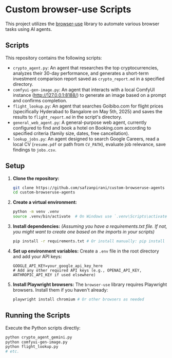  # Custom browser-use Scripts

This project utilizes the [browser-use](https://github.com/browser-use/browser-use) library to automate various browser tasks using AI agents.

## Scripts

This repository contains the following scripts:

*   `crypto_agent.py`: An agent that researches the top cryptocurrencies, analyzes their 30-day performance, and generates a short-term investment comparison report saved as `crypto_report.md` in a specified directory.
*   `comfyui-gen-image.py`: An agent that interacts with a local ComfyUI instance (http://127.0.0.1:8188/) to generate an image based on a prompt and confirms completion.
*   `flight_lookup.py`: An agent that searches Goibibo.com for flight prices (specifically Hyderabad to Bangalore on May 5th, 2025) and saves the results to `flight_report.md` in the script's directory.
*   `general_web_agent.py`: A general-purpose web agent, currently configured to find and book a hotel on Booking.com according to specified criteria (family size, dates, free cancellation).
*   `lookup_jobs.py`: An agent designed to search Google Careers, read a local CV (`resume.pdf` or path from `CV_PATH`), evaluate job relevance, save findings to `jobs.csv`.

## Setup

1.  **Clone the repository:**
    ```bash
    git clone https://github.com/safzanpirani/custom-browseruse-agents
    cd custom-browseruse-agents
    ```
2.  **Create a virtual environment:**
    ```bash
    python -m venv .venv
    source .venv/bin/activate  # On Windows use `.venv\Scripts\activate`
    ```
3.  **Install dependencies:**
    *(Assuming you have a requirements.txt file. If not, you might want to create one based on the imports in your scripts)*
    ```bash
    pip install -r requirements.txt # Or install manually: pip install browser-use langchain-google-genai python-dotenv pydantic
    ```
4.  **Set up environment variables:**
    Create a `.env` file in the root directory and add your API keys:
    ```dotenv
    GOOGLE_API_KEY=your_google_api_key_here
    # Add any other required API keys (e.g., OPENAI_API_KEY, ANTHROPIC_API_KEY if used elsewhere)
    ```
5.  **Install Playwright browsers:**
    The `browser-use` library requires Playwright browsers. Install them if you haven't already:
    ```bash
    playwright install chromium # Or other browsers as needed
    ```

## Running the Scripts

Execute the Python scripts directly:

```bash
python crypto_agent_gemini.py
python comfyui-gen-image.py
python flight_lookup.py
# etc.
```
